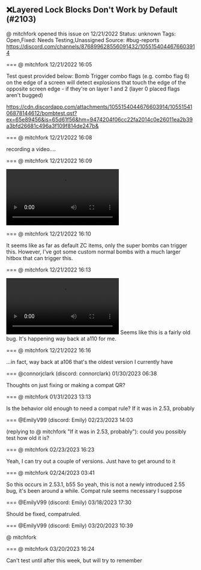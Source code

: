 ## ❌Layered Lock Blocks Don't Work by Default (#2103)
@ mitchfork opened this issue on 12/21/2022
Status: unknown
Tags: Open,Fixed: Needs Testing,Unassigned
Source: #bug-reports https://discord.com/channels/876899628556091432/1055154044676603914


=== @ mitchfork 12/21/2022 16:05

Test quest provided below:
Bomb Trigger combo flags (e.g. combo flag 6) on the edge of a screen will detect explosions that touch the edge of the opposite screen edge - if they're on layer 1 and 2 (layer 0 placed flags aren't bugged)

https://cdn.discordapp.com/attachments/1055154044676603914/1055154106878144612/bombtest.qst?ex=65e89456&is=65d61f56&hm=9474204f06cc22fa2014c0e26011ea2b39a3bfd26681c496a3f109f814de247b&

=== @ mitchfork 12/21/2022 16:08

recording a video....

=== @ mitchfork 12/21/2022 16:09


![image](https://cdn.discordapp.com/attachments/1055154044676603914/1055155063598874645/daughters_161.mp4?ex=65e8953a&is=65d6203a&hm=910e9a08f13aaae127df127e54441df05b3d6056c2c3c6247157e746686b9a5b&)

=== @ mitchfork 12/21/2022 16:10

It seems like as far as default ZC items, only the super bombs can trigger this.  However, I've got some custom normal bombs with a much larger hitbox that can trigger this.

=== @ mitchfork 12/21/2022 16:13


![image](https://cdn.discordapp.com/attachments/1055154044676603914/1055155969300123788/daughters_163.mp4?ex=65e89612&is=65d62112&hm=2bde40630e5adc8a47b7026a5b41fc3a33300ac85763d90b99dcc2521edc4c84&)
Seems like this is a fairly old bug.  It's happening way back at a110 for me.

=== @ mitchfork 12/21/2022 16:16

...in fact, way back at a106
that's the oldest version I currently have

=== @connorjclark (discord: connorclark) 01/30/2023 06:38

Thoughts on just fixing or making a compat QR?

=== @ mitchfork 01/31/2023 13:13

Is the behavior old enough to need a compat rule?
If it was in 2.53, probably

=== @EmilyV99 (discord: Emily) 02/23/2023 14:03

(replying to @ mitchfork "If it was in 2.53, probably"): could you possibly test how old it is?

=== @ mitchfork 02/23/2023 16:23

Yeah, I can try out a couple of versions. Just have to get around to it

=== @ mitchfork 02/24/2023 03:41

So this occurs in 2.53.1, b55
So yeah, this is not a newly introduced 2.55 bug, it's been around a while.  Compat rule seems necessary I suppose

=== @EmilyV99 (discord: Emily) 03/18/2023 17:30

Should be fixed, compatruled.

=== @EmilyV99 (discord: Emily) 03/20/2023 10:39

@ mitchfork

=== @ mitchfork 03/20/2023 16:24

Can't test until after this week, but will try to remember
